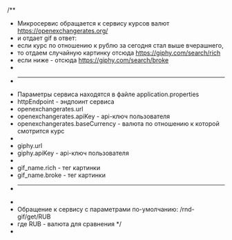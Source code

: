 /**
* Микросервис обращается к сервису курсов валют https://openexchangerates.org/
* и отдает gif в ответ:
* если курс по отношению к рублю за сегодня стал выше вчерашнего,
* то отдаем случайную картинку отсюда https://giphy.com/search/rich
* если ниже - отсюда https://giphy.com/search/broke
* 
* ------------------------
* Параметры сервиса находятся в файле application.properties
* httpEndpoint - эндпоинт сервиса
* openexchangerates.url
* openexchangerates.apiKey - api-ключ пользователя
* openexchangerates.baseCurrency - валюта по отношению к которой смотрится курс
* 
* giphy.url
* giphy.apiKey - api-ключ пользователя
* 
* gif_name.rich - тег картинки
* gif_name.broke - тег картинки
* ------------------------
* 
* Обращение к сервису с параметрами по-умолчанию: /rnd-gif/get/RUB
* где RUB - валюта для сравнения
  */
* 